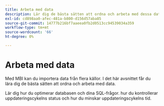 ```yaml
---
title: Arbeta med data
description: Lär dig de bästa sätten att ordna och arbeta med dessa data.
exl-id: cd898aa0-afec-481a-b800-d156d57aba85
source-git-commit: 14777b216bf7aaeea0fb2d0513cc94539034a359
workflow-type: tm+mt
source-wordcount: '66'
ht-degree: 0%

---
```


# Arbeta med data

Med MBI kan du importera data från flera källor. I det här avsnittet får du lära dig de bästa sätten att ordna och arbeta med data.

Lär dig hur du optimerar databasen och dina SQL-frågor. hur du kontrollerar uppdateringscykelns status och hur du minskar uppdateringscykelns tid.
